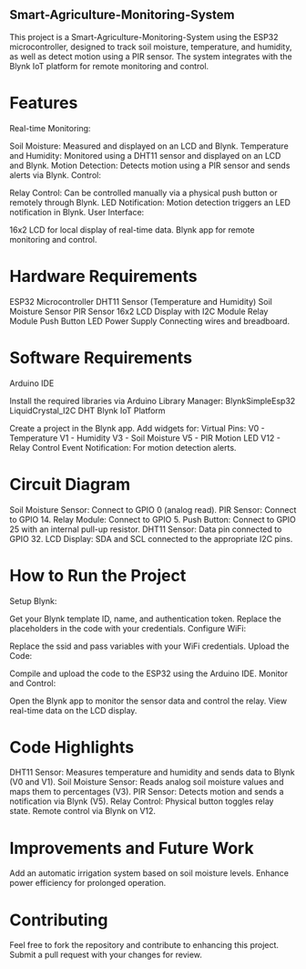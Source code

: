 ## Smart-Agriculture-Monitoring-System

This project is a Smart-Agriculture-Monitoring-System using the ESP32 microcontroller, designed to track soil moisture, temperature, and humidity, as well as detect motion using a PIR sensor. The system integrates with the Blynk IoT platform for remote monitoring and control.

# Features
Real-time Monitoring:

Soil Moisture: Measured and displayed on an LCD and Blynk.
Temperature and Humidity: Monitored using a DHT11 sensor and displayed on an LCD and Blynk.
Motion Detection: Detects motion using a PIR sensor and sends alerts via Blynk.
Control:

Relay Control: Can be controlled manually via a physical push button or remotely through Blynk.
LED Notification: Motion detection triggers an LED notification in Blynk.
User Interface:

16x2 LCD for local display of real-time data.
Blynk app for remote monitoring and control.


# Hardware Requirements
ESP32 Microcontroller
DHT11 Sensor (Temperature and Humidity)
Soil Moisture Sensor
PIR Sensor
16x2 LCD Display with I2C Module
Relay Module
Push Button
LED
Power Supply
Connecting wires and breadboard.

# Software Requirements
Arduino IDE

Install the required libraries via Arduino Library Manager:
BlynkSimpleEsp32
LiquidCrystal_I2C
DHT
Blynk IoT Platform

Create a project in the Blynk app.
Add widgets for:
Virtual Pins:
V0 - Temperature
V1 - Humidity
V3 - Soil Moisture
V5 - PIR Motion LED
V12 - Relay Control
Event Notification: For motion detection alerts.
# Circuit Diagram
Soil Moisture Sensor: Connect to GPIO 0 (analog read).
PIR Sensor: Connect to GPIO 14.
Relay Module: Connect to GPIO 5.
Push Button: Connect to GPIO 25 with an internal pull-up resistor.
DHT11 Sensor: Data pin connected to GPIO 32.
LCD Display: SDA and SCL connected to the appropriate I2C pins.
# How to Run the Project
Setup Blynk:

Get your Blynk template ID, name, and authentication token.
Replace the placeholders in the code with your credentials.
Configure WiFi:

Replace the ssid and pass variables with your WiFi credentials.
Upload the Code:

Compile and upload the code to the ESP32 using the Arduino IDE.
Monitor and Control:

Open the Blynk app to monitor the sensor data and control the relay.
View real-time data on the LCD display.
# Code Highlights
DHT11 Sensor:
Measures temperature and humidity and sends data to Blynk (V0 and V1).
Soil Moisture Sensor:
Reads analog soil moisture values and maps them to percentages (V3).
PIR Sensor:
Detects motion and sends a notification via Blynk (V5).
Relay Control:
Physical button toggles relay state.
Remote control via Blynk on V12.
# Improvements and Future Work
Add an automatic irrigation system based on soil moisture levels.
Enhance power efficiency for prolonged operation.
# Contributing
Feel free to fork the repository and contribute to enhancing this project. Submit a pull request with your changes for review.
